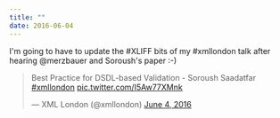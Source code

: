 ```yaml
---
title: ""
date: 2016-06-04
---
```

I'm going to have to update the #XLIFF bits of my #xmllondon talk after hearing @merzbauer and Soroush's paper :-)

<blockquote class="twitter-tweet" data-dnt="true"><p lang="en" dir="ltr">Best Practice for DSDL-based Validation - Soroush Saadatfar <a href="https://twitter.com/hashtag/xmllondon?src=hash&amp;ref_src=twsrc%5Etfw">#xmllondon</a> <a href="https://t.co/I5Aw77XMnk">pic.twitter.com/I5Aw77XMnk</a></p>&mdash; XML London (@xmllondon) <a href="https://twitter.com/xmllondon/status/739111311548764161?ref_src=twsrc%5Etfw">June 4, 2016</a></blockquote> <script async src="https://platform.twitter.com/widgets.js" charset="utf-8"></script> 
